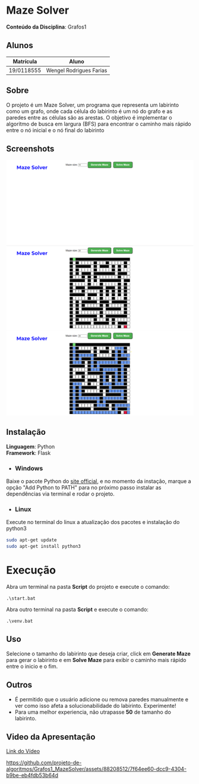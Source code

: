 # Maze Solver


**Conteúdo da Disciplina**: Grafos1<br>

## Alunos
|Matrícula | Aluno |
| -- | -- |
| 19/0118555  |  Wengel Rodrigues Farias |



## Sobre 
O projeto é um Maze Solver, um programa que representa um labirinto como um grafo, onde cada célula do labirinto é um nó do grafo e as paredes entre as células são as arestas. O objetivo é implementar o algoritmo de busca em largura (BFS) para encontrar o caminho mais rápido entre o nó inicial e o nó final do labirinto

## Screenshots
![ScreenShot1](./assets/img1.png)
![ScreenShot2](./assets/img2.png)
![ScreenShot3](./assets/img3.png) 

## Instalação 
**Linguagem**: Python<br>
**Framework**: Flask<br>

- ### Windows
Baixe o pacote Python do [site official](https://www.python.org/downloads/), e no momento da instação, marque a opção "Add Python to PATH" para no próximo passo instalar as dependências via terminal e rodar o projeto.

- ### Linux
Execute no terminal do linux a atualização dos pacotes e instalação do python3

```bash
sudo apt-get update
sudo apt-get install python3
```
# Execução
Abra um terminal na pasta **Script** do projeto e execute o comando:
```
.\start.bat
```
Abra outro terminal na pasta **Script** e execute  o comando:
```
.\venv.bat
```

## Uso 
Selecione o tamanho do labirinto que deseja criar, click em **Generate Maze** para gerar o labirinto e em **Solve Maze** para exibir o caminho mais rápido entre o inicio e o fim.

## Outros 
- É permitido que o usuário adicione ou remova paredes manualmente e ver como isso afeta a solucionabilidade do labirinto. Experimente!
- Para uma melhor experiencia, não utrapasse **50** de tamanho do labirinto.


## Video da Apresentação

[Link do Vídeo](https://www.youtube.com/watch?v=9lbVdAesC2c)

https://github.com/projeto-de-algoritmos/Grafos1_MazeSolver/assets/88208512/7f64ee60-dcc9-4304-b9be-eb4fdb53b64d



